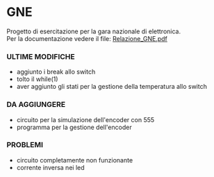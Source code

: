 # GNE
Progetto di esercitazione per la gara nazionale di elettronica.  
Per la documentazione vedere il file: [Relazione_GNE.pdf](Relazione_GNE.pdf)

### ULTIME MODIFICHE
- aggiunto i break allo switch
- tolto il while(1)
- aver aggiunto gli stati per la gestione della temperatura allo switch

### DA AGGIUNGERE
- circuito per la simulazione dell'encoder con 555
- programma per la gestione dell'encoder

### PROBLEMI
- circuito completamente non funzionante
- corrente inversa nei led
